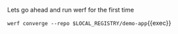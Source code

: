 Lets go ahead and run werf for the first time

`werf converge --repo $LOCAL_REGISTRY/demo-app`{{exec}}